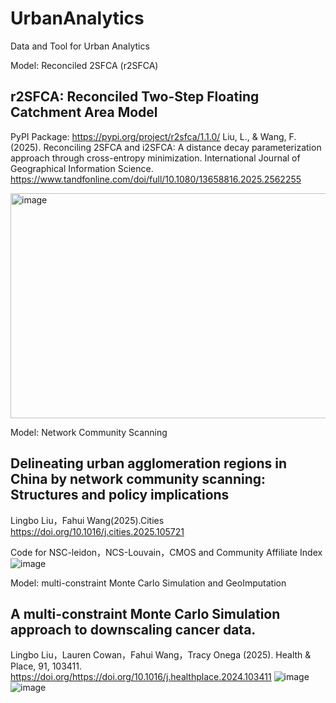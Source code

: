 # UrbanAnalytics
Data and Tool for Urban Analytics 

Model: Reconciled 2SFCA (r2SFCA)

## r2SFCA: Reconciled Two-Step Floating Catchment Area Model
 PyPI Package: https://pypi.org/project/r2sfca/1.1.0/
Liu, L., & Wang, F. (2025). Reconciling 2SFCA and i2SFCA: A distance decay parameterization approach through cross-entropy minimization. International Journal of Geographical Information Science.
https://www.tandfonline.com/doi/full/10.1080/13658816.2025.2562255

<img width="882" height="360" alt="image" src="https://github.com/user-attachments/assets/5b866b93-f18b-42e0-bf5d-57a8cb6725a0" />


Model: Network Community Scanning

## Delineating urban agglomeration regions in China by network community scanning: Structures and policy implications
Lingbo Liu，Fahui Wang(2025).Cities  
https://doi.org/10.1016/j.cities.2025.105721

Code for NSC-leidon，NCS-Louvain，CMOS and Community Affiliate Index
![image](https://github.com/user-attachments/assets/9aa761df-c38b-4e68-aaeb-c13bab32ea5a)

Model: multi-constraint Monte Carlo Simulation and GeoImputation

## A multi-constraint Monte Carlo Simulation approach to downscaling cancer data.
Lingbo Liu，Lauren Cowan，Fahui Wang，Tracy Onega (2025).  Health & Place, 91, 103411. 
https://doi.org/https://doi.org/10.1016/j.healthplace.2024.103411
![image](https://github.com/user-attachments/assets/d44c9547-cad1-4a93-a934-4e379bdb2c70)
![image](https://github.com/user-attachments/assets/4d745c64-3676-4197-9ad0-e0599f90b6c5)

